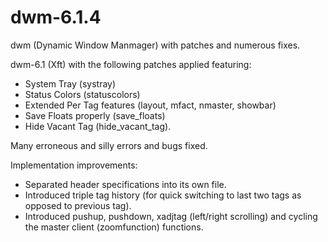 # dwm-6.1.4
dwm (Dynamic Window Manmager) with patches and numerous fixes.

dwm-6.1 (Xft) with the following patches applied featuring:
  - System Tray (systray)
  - Status Colors (statuscolors)
  - Extended Per Tag features (layout, mfact, nmaster, showbar)
  - Save Floats properly (save_floats)
  - Hide Vacant Tag (hide_vacant_tag).

Many erroneous and silly errors and bugs fixed.

Implementation improvements:
  - Separated header specifications into its own file.
  - Introduced triple tag history (for quick switching to last two tags as opposed to previous tag).
  - Introduced pushup, pushdown, xadjtag (left/right scrolling) and cycling the master client (zoomfunction) functions.
